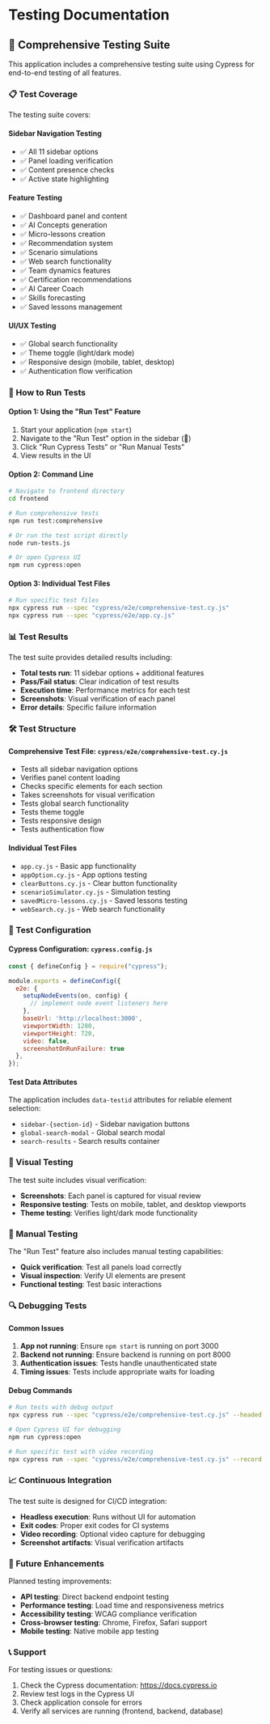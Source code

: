 # Testing Documentation

## 🧪 Comprehensive Testing Suite

This application includes a comprehensive testing suite using Cypress for end-to-end testing of all features.

### 📋 Test Coverage

The testing suite covers:

#### **Sidebar Navigation Testing**
- ✅ All 11 sidebar options
- ✅ Panel loading verification
- ✅ Content presence checks
- ✅ Active state highlighting

#### **Feature Testing**
- ✅ Dashboard panel and content
- ✅ AI Concepts generation
- ✅ Micro-lessons creation
- ✅ Recommendation system
- ✅ Scenario simulations
- ✅ Web search functionality
- ✅ Team dynamics features
- ✅ Certification recommendations
- ✅ AI Career Coach
- ✅ Skills forecasting
- ✅ Saved lessons management

#### **UI/UX Testing**
- ✅ Global search functionality
- ✅ Theme toggle (light/dark mode)
- ✅ Responsive design (mobile, tablet, desktop)
- ✅ Authentication flow verification

### 🚀 How to Run Tests

#### **Option 1: Using the "Run Test" Feature**
1. Start your application (`npm start`)
2. Navigate to the "Run Test" option in the sidebar (🧪)
3. Click "Run Cypress Tests" or "Run Manual Tests"
4. View results in the UI

#### **Option 2: Command Line**
```bash
# Navigate to frontend directory
cd frontend

# Run comprehensive tests
npm run test:comprehensive

# Or run the test script directly
node run-tests.js

# Or open Cypress UI
npm run cypress:open
```

#### **Option 3: Individual Test Files**
```bash
# Run specific test files
npx cypress run --spec "cypress/e2e/comprehensive-test.cy.js"
npx cypress run --spec "cypress/e2e/app.cy.js"
```

### 📊 Test Results

The test suite provides detailed results including:

- **Total tests run**: 11 sidebar options + additional features
- **Pass/Fail status**: Clear indication of test results
- **Execution time**: Performance metrics for each test
- **Screenshots**: Visual verification of each panel
- **Error details**: Specific failure information

### 🛠️ Test Structure

#### **Comprehensive Test File**: `cypress/e2e/comprehensive-test.cy.js`
- Tests all sidebar navigation options
- Verifies panel content loading
- Checks specific elements for each section
- Takes screenshots for visual verification
- Tests global search functionality
- Tests theme toggle
- Tests responsive design
- Tests authentication flow

#### **Individual Test Files**
- `app.cy.js` - Basic app functionality
- `appOption.cy.js` - App options testing
- `clearButtons.cy.js` - Clear button functionality
- `scenarioSimulator.cy.js` - Simulation testing
- `savedMicro-lessons.cy.js` - Saved lessons testing
- `webSearch.cy.js` - Web search functionality

### 🔧 Test Configuration

#### **Cypress Configuration**: `cypress.config.js`
```javascript
const { defineConfig } = require("cypress");

module.exports = defineConfig({
  e2e: {
    setupNodeEvents(on, config) {
      // implement node event listeners here
    },
    baseUrl: 'http://localhost:3000',
    viewportWidth: 1280,
    viewportHeight: 720,
    video: false,
    screenshotOnRunFailure: true
  },
});
```

#### **Test Data Attributes**
The application includes `data-testid` attributes for reliable element selection:
- `sidebar-{section-id}` - Sidebar navigation buttons
- `global-search-modal` - Global search modal
- `search-results` - Search results container

### 📱 Visual Testing

The test suite includes visual verification:
- **Screenshots**: Each panel is captured for visual review
- **Responsive testing**: Tests on mobile, tablet, and desktop viewports
- **Theme testing**: Verifies light/dark mode functionality

### 🎯 Manual Testing

The "Run Test" feature also includes manual testing capabilities:
- **Quick verification**: Test all panels load correctly
- **Visual inspection**: Verify UI elements are present
- **Functional testing**: Test basic interactions

### 🔍 Debugging Tests

#### **Common Issues**
1. **App not running**: Ensure `npm start` is running on port 3000
2. **Backend not running**: Ensure backend is running on port 8000
3. **Authentication issues**: Tests handle unauthenticated state
4. **Timing issues**: Tests include appropriate waits for loading

#### **Debug Commands**
```bash
# Run tests with debug output
npx cypress run --spec "cypress/e2e/comprehensive-test.cy.js" --headed

# Open Cypress UI for debugging
npm run cypress:open

# Run specific test with video recording
npx cypress run --spec "cypress/e2e/comprehensive-test.cy.js" --record
```

### 📈 Continuous Integration

The test suite is designed for CI/CD integration:
- **Headless execution**: Runs without UI for automation
- **Exit codes**: Proper exit codes for CI systems
- **Video recording**: Optional video capture for debugging
- **Screenshot artifacts**: Visual verification artifacts

### 🚀 Future Enhancements

Planned testing improvements:
- **API testing**: Direct backend endpoint testing
- **Performance testing**: Load time and responsiveness metrics
- **Accessibility testing**: WCAG compliance verification
- **Cross-browser testing**: Chrome, Firefox, Safari support
- **Mobile testing**: Native mobile app testing

### 📞 Support

For testing issues or questions:
1. Check the Cypress documentation: https://docs.cypress.io
2. Review test logs in the Cypress UI
3. Check application console for errors
4. Verify all services are running (frontend, backend, database) 